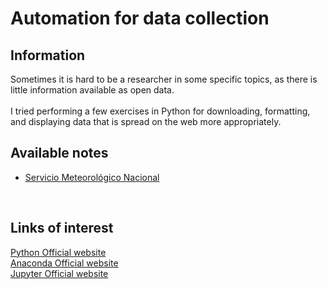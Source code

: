 # Automation for data collection

## Information
Sometimes it is hard to be a researcher in some specific topics, as there is little information available as open data.
<br> <br>
I tried performing a few exercises in Python for downloading, formatting, and displaying data that is spread on the web more appropriately.
<br>

## Available notes
* [Servicio Meteorológico Nacional](./meteodata/mainmeteodata.md) 
<br>


## Links of interest
[Python Official website](https://www.python.org/)
<br>
[Anaconda Official website](https://www.anaconda.com/)
<br>
[Jupyter Official website](https://jupyter.org/)